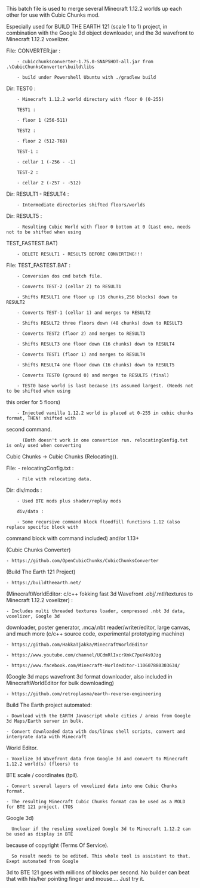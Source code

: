 This batch file is used to merge several Minecraft 1.12.2 worlds up each other for use with Cubic 
Chunks mod.

Especially used for BUILD THE EARTH 121 (scale 1 to 1) project, in combination with the Google 3d 
object downloader, and the 3d wavefront to Minecraft 1.12.2 voxelizer.



File:	CONVERTER.jar : 

		- cubicchunksconverter-1.75.0-SNAPSHOT-all.jar from .\CubicChunksConverter\build\libs

		- build under Powershell Ubuntu with ./gradlew build

Dir: 	TEST0 :

		- Minecraft 1.12.2 world directory with floor 0 (0-255)

		TEST1 :

		- floor 1 (256-511)

		TEST2 :

		- floor 2 (512-768)

		TEST-1 :

		- cellar 1 (-256 - -1)

		TEST-2 :

		- cellar 2 (-257 - -512)

Dir: 	RESULT1 - RESULT4 :

		- Intermediate directories shifted floors/worlds

Dir: 	RESULT5 :

		- Resulting Cubic World with floor 0 bottom at 0 (Last one, needs not to be shifted when using 
TEST_FASTEST.BAT)



		- DELETE RESULT1 - RESULT5 BEFORE CONVERTING!!!



File:	TEST_FASTEST.BAT :

		- Conversion dos cmd batch file.

		- Converts TEST-2 (cellar 2) to RESULT1

		- Shifts RESULT1 one floor up (16 chunks,256 blocks) down to RESULT2

		- Converts TEST-1 (cellar 1) and merges to RESULT2

		- Shifts RESULT2 three floors down (48 chunks) down to RESULT3

		- Converts TEST2 (floor 2) and merges to RESULT3

		- Shifts RESULT3 one floor down (16 chunks) down to RESULT4

		- Converts TEST1 (floor 1) and merges to RESULT4

		- Shifts RESULT4 one floor down (16 chunks) down to RESULT5

		- Converts TEST0 (ground 0) and merges to RESULT5 (final)

		- TEST0 base world is last because its assumed largest. (Needs not to be shifted when using 
this order for 5 floors)

		- Injected vanilla 1.12.2 world is placed at 0-255 in cubic chunks format, THEN! shifted with 
second command.

		  (Both doesn't work in one convertion run. relocatingConfig.txt is only used when converting 
Cubic Chunks -> Cubic Chunks (Relocating)).

File: 	- relocatingConfig.txt :

		- File with relocating data.

Dir:	div/mods : 

		- Used BTE mods plus shader/replay mods

		div/data :

		- Some recursive command block floodfill functions 1.12 (also replace specific block with 
command block with command included) and/or 1.13+

		

(Cubic Chunks Converter)

	- https://github.com/OpenCubicChunks/CubicChunksConverter



(Build The Earth 121 Project)

	- https://buildtheearth.net/



(MinecraftWorldEditor: c/c++ fokking fast 3d Wavefront .obj/.mtl/textures to Minecraft 1.12.2 
voxelizer) :

	- Includes multi threaded textures loader, compressed .nbt 3d data, voxelizer, Google 3d 
downloader, poster generator, .mca/.nbt reader/writer/editor, large canvas, and much more (c/c++ 
source code, experimental prototyping machine)

	- https://github.com/HakkaTjakka/MinecraftWorldEditor

	- https://www.youtube.com/channel/UCdmRlIxcrXmkC7puY4s9Jzg

	- https://www.facebook.com/Minecraft-Worldeditor-110607880303634/

	

(Google 3d maps wavefront 3d format downloader, also included in MinecraftWorldEditor for bulk 
downloading)	

	- https://github.com/retroplasma/earth-reverse-engineering	



Build The Earth project automated:

	- Download with the EARTH Javascript whole cities / areas from Google 3d Maps/Earth server in bulk.

	- Convert downloaded data with dos/linux shell scripts, convert and intergrate data with Minecraft 
World Editor.

	- Voxelize 3d Wavefront data from Google 3d and convert to Minecraft 1.12.2 world(s) (floors) to 
BTE scale / coordinates (tpll).

	- Convert several layers of voxelized data into one Cubic Chunks format.

	- The resulting Minecraft Cubic Chunks format can be used as a MOLD for BTE 121 project. (TOS 
Google 3d)

	  Unclear if the resuling voxelized Google 3d to Minecraft 1.12.2 can be used as display in BTE 
because of copyright (Terms Of Service).

	  So result needs to be edited. This whole tool is assistant to that. Exept automated from Google 
3d to BTE 121 goes with millions of blocks per second. No builder can beat that with his/her 
pointing finger and mouse.... Just try it.